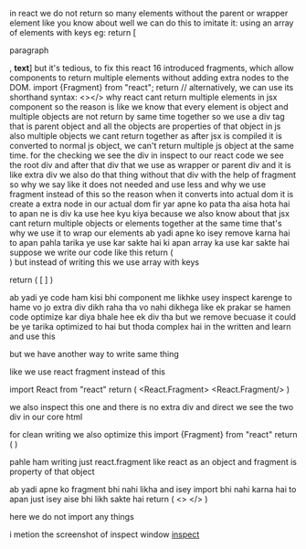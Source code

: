 in react we do not return so many elements without the parent or wrapper element 
like you know about well
we can do this to imitate it: using an array of elements with keys
eg: return [<p>paragraph</p>, <strong>text</strong>]
but it's tedious, to fix this react 16 introduced fragments, which allow components to return multiple elements without adding extra nodes to the DOM.
import {Fragment} from "react";
return <Fragment>//</Fragment>
alternatively, we can use its shorthand syntax:
<></>
why react cant return multiple elements in jsx component
so the reason is like we know that every element is object 
and multiple objects are not return by same time together 
so we use a div tag that is parent object and all the objects are properties of that object
in js also multiple objects we cant return together
as after jsx is compiled it is converted to normal js object, we can't return multiple js object at the same time.
for the checking we see the div in inspect to our react code 
we see the root div and after that div that we use as wrapper or parent div
and it is like extra div we also do that thing without that div with the help of fragment
so why we say like it does not needed and use less and why we use fragment instead of this
so the reason when it converts into actual dom it is create a extra node in our actual dom
fir yar apne ko pata tha aisa hota hai to apan ne is div ka use hee kyu kiya because we also know about that jsx cant return multiple objects or elements together at the same time that's why we use it to wrap our elements
ab yadi apne ko isey remove karna hai to apan pahla tarika ye use kar sakte hai ki apan array ka use kar sakte hai 
suppose we write our code like this 
return (
    <div>
    <NetflixCard/>
    <NetflixCard/>
    </div>
)
but instead of writing this we use array with keys

return (
    [<NetflixCard key="1"/>
    <NetflixCard key="2" />]
)

ab yadi ye code ham kisi bhi component me likhke usey inspect karenge to hame vo jo extra div dikh raha tha vo nahi dikhega
like ek prakar se hamen code optimize kar diya bhale hee ek div tha but we remove becuase it could be
ye tarika optimized to hai but thoda complex hai in the written and learn and use this 

but we have another way to write same thing 

like we use react fragment instead of this 


import React from "react"
return (
    <React.Fragment>
        <NetflixCard/>
        <NetflixCard/>
    <React.Fragment/>
)

we also inspect this one and there is no extra div and direct we see the two div in our core html

for clean writing we also optimize this 
import  {Fragment} from "react"
return (
    <Fragment>
        <NetflixCard/>
        <NetflixCard/>
    <Fragment/>
)

pahle ham writing just react.fragment like react as an object and fragment is property of that object

ab yadi apne ko fragment bhi nahi likha and isey import bhi nahi karna hai to apan just isey aise bhi likh sakte hai 
return (
    <>
        <NetflixCard/>
        <NetflixCard/>
    </>
)

here we do not import any things 

i metion the screenshot of inspect window [inspect](inspect.png)

